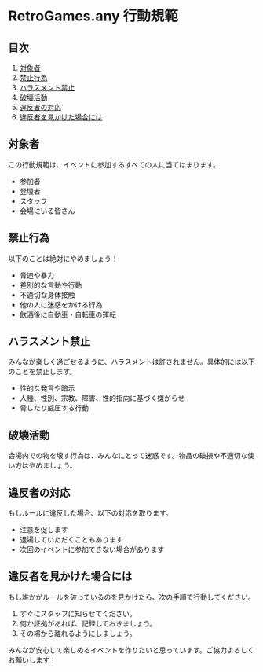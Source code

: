 # RetroGames.any 行動規範

## 目次
1. [対象者](#対象者)
2. [禁止行為](#禁止行為)
3. [ハラスメント禁止](#ハラスメント禁止)
4. [破壊活動](#破壊活動)
5. [違反者の対応](#違反者の対応)
6. [違反者を見かけた場合には](#違反者を見かけた場合には)

## 対象者
この行動規範は、イベントに参加するすべての人に当てはまります。
- 参加者
- 登壇者
- スタッフ
- 会場にいる皆さん

## 禁止行為
以下のことは絶対にやめましょう！
- 脅迫や暴力
- 差別的な言動や行動
- 不適切な身体接触
- 他の人に迷惑をかける行為
- 飲酒後に自動車・自転車の運転

## ハラスメント禁止
みんなが楽しく過ごせるように、ハラスメントは許されません。具体的には以下のことを禁止します。
- 性的な発言や暗示
- 人種、性別、宗教、障害、性的指向に基づく嫌がらせ
- 脅したり威圧する行動

## 破壊活動
会場内での物を壊す行為は、みんなにとって迷惑です。物品の破損や不適切な使い方はやめましょう。

## 違反者の対応
もしルールに違反した場合、以下の対応を取ります。
- 注意を促します
- 退場していただくこともあります
- 次回のイベントに参加できない場合があります

## 違反者を見かけた場合には
もし誰かがルールを破っているのを見かけたら、次の手順で行動してください。
1. すぐにスタッフに知らせてください。
2. 何か証拠があれば、記録しておきましょう。
3. その場から離れるようにしましょう。

みんなが安心して楽しめるイベントを作りたいと思っています。ご協力よろしくお願いします！

